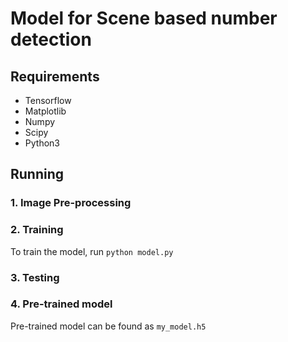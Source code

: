 
# Model for Scene based number detection

## Requirements
  - Tensorflow 
  - Matplotlib
  - Numpy
  - Scipy
  - Python3
  
  ## Running
   ### 1. Image Pre-processing
   ### 2. Training
   To train the model, run `python model.py`
   ### 3. Testing
   ### 4. Pre-trained model
   Pre-trained model can be found as `my_model.h5`

